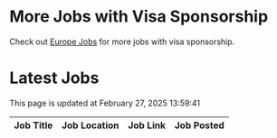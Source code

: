 # More Jobs with Visa Sponsorship

Check out [Europe Jobs](https://github.com/sureshparimi/europejobs#latest-jobs) for more jobs with visa sponsorship.

# Latest Jobs

This page is updated at February 27, 2025 13:59:41

| Job Title | Job Location | Job Link | Job Posted |
| --- | --- | --- | --- |

